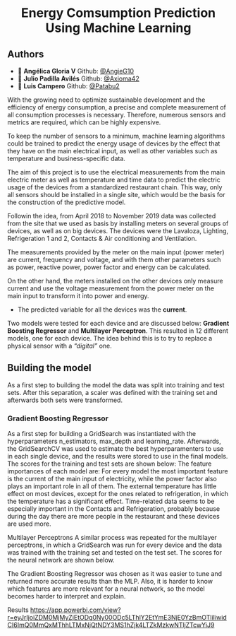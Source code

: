 <h1 align="center">Energy Comsumption Prediction Using Machine Learning</h1>

## Authors

- 👤 **Angélica Gloria V**  Github: [@AngieG10](https://github.com/AngieG10)
- 👤 **Julio Padilla Avilés**  Github: [@Axioma42](https://github.com/Axioma42)
- 👤 **Luis Campero**  Github: [@Patabu2](https://github.com/Patabu2)

With the growing need to optimize sustainable development and the efficiency of energy consumption, a precise and complete measurement of all consumption processes is necessary. Therefore, numerous sensors and metrics are required, which can be highly expensive.

To keep the number of sensors to a minimum, machine learning algorithms could be trained to predict the energy usage of devices by the effect that they have on the main electrical input, as well as other variables such as temperature and business-specific data.

The aim of this project is to use the electrical measurements from the main electric meter as well as temperature and time data to predict the electric usage of the devices from a standardized restaurant chain. This way, only all sensors should be installed in a single site, which would be the basis for the construction of the predictive model.

Followin the idea, from April 2018 to November 2019 data was collected from the site that we used as basis by installing meters on several groups of devices, as well as on big devices. The devices were the Lavaloza, Lighting, Refrigeration 1 and 2, Contacts & Air conditioning and Ventilation.

The measurements provided by the meter on the main input (power meter) are current, frequency and voltage, and with them other parameters such as power, reactive power, power factor and energy can be calculated.

On the other hand, the meters installed on the other devices only measure current and use the voltage measurement from the power meter on the main input to transform it into power and energy.

- The predicted variable for all the devices was the **current**.

Two models were tested for each device and are discussed below: **Gradient Boosting Regressor** and **Multilayer Perceptron**. This resulted in 12 different models, one for each device. The idea behind this is to try to replace a physical sensor with a *“digital”* one.

## Building the model

As a first step to building the model the data was split into training and test sets. After this separation, a scaler was defined with the training set and afterwards both sets were transformed.

### Gradient Boosting Regressor

As a first step for building a GridSearch was instantiated with the hyperparameters n_estimators, max_depth and learning_rate.
Afterwards, the GridSearchCV was used to estimate the best hyperparamenters to use in each single device, and the results were stored to use in the final models.
The scores for the training and test sets are shown below:
The feature importances of each model are:
For every model the most important feature is the current of the main input of electricity, while the power factor also plays an important role in all of them.
The external temperature has little effect on most devices, except for the ones related to refrigeration, in which the temperature has a significant effect.
Time-related data seems to be especially important in the Contacts and Refrigeration, probably because during the day there are more people in the restaurant and these devices are used more.

Multilayer Perceptrons
A similar process was repeated for the multilayer perceptrons, in which a GridSearch was run for every device and the data was trained with the training set and tested on the test set.
The scores for the neural network are shown below.

The Gradient Boosting Regressor was chosen as it was easier to tune and returned more accurate results than the MLP. Also, it is harder to know which features are more relevant for a neural network, so the model becomes harder to interpret and explain.

Results
https://app.powerbi.com/view?r=eyJrIjoiZDM0MjMyZjEtODg0Ny00ODc5LThlY2EtYmE3NjE0YzBmOTliIiwidCI6ImQ0MmQxMThhLTMxNjQtNDY3MS1hZjk4LTZkMzkwNTljZTcwYiJ9
